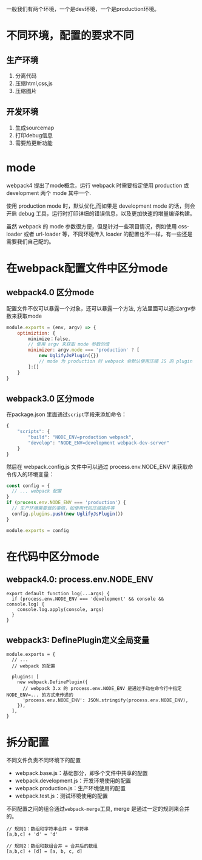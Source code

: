 一般我们有两个环境，一个是dev环境，一个是production环境。

# 不同环境，配置的要求不同

## 生产环境
1. 分离代码
2. 压缩html,css,js
3. 压缩图片

## 开发环境
1. 生成sourcemap
2. 打印debug信息
3. 需要热更新功能
>
# mode

webpack4 提出了mode概念，运行 webpack 时需要指定使用 production 或 development 两个 mode 其中一个.

使用 production mode 时，默认优化,而如果是 development mode 的话，则会开启 debug 工具，运行时打印详细的错误信息，以及更加快速的增量编译构建。

虽然 webpack 的 mode 参数很方便，但是针对一些项目情况，例如使用 css-loader 或者 url-loader 等，不同环境传入 loader 的配置也不一样，有一些还是需要我们自己配的。

# 在webpack配置文件中区分mode

## webpack4.0 区分mode
配置文件不仅可以暴露一个对象，还可以暴露一个方法, 方法里面可以通过argv参数来获取mode

```js
module.exports = (env, argv) => {
    optimiztion: {
        minimize：false,
        // 使用 argv 来获取 mode 参数的值
        minimizer: argv.mode === 'production' ? [
            new UglifyJsPlugin({})
            // mode 为 production 时 webpack 会默认使用压缩 JS 的 plugin
        ]:[]
    }
}
```
## webpack3.0 区分mode
在package.json 里面通过`script`字段来添加命令：
```js
{
    "scripts": {
        "build": "NODE_ENV=production webpack",
        "develop": "NODE_ENV=development webpack-dev-server"
    }
}
```
然后在 webpack.config.js 文件中可以通过 process.env.NODE_ENV 来获取命令传入的环境变量：

```js
const config = {
  // ... webpack 配置
}
if (process.env.NODE_ENV === 'production') {
  // 生产环境需要做的事情，如使用代码压缩插件等
  config.plugins.push(new UglifyJsPlugin())
}

module.exports = config
```


# 在代码中区分mode

## webpack4.0: process.env.NODE_ENV
```
export default function log(...args) {
  if (process.env.NODE_ENV === 'development' && console && console.log) {
    console.log.apply(console, args)
  }
}
```

## webpack3: DefinePlugin定义全局变量

```
module.exports = {
  // ...
  // webpack 的配置

  plugins: [
    new webpack.DefinePlugin({
      // webpack 3.x 的 process.env.NODE_ENV 是通过手动在命令行中指定 NODE_ENV=... 的方式来传递的
      'process.env.NODE_ENV': JSON.stringify(process.env.NODE_ENV),
    }),
  ],
}
```


# 拆分配置
不同文件负责不同环境下的配置
- webpack.base.js：基础部分，即多个文件中共享的配置
- webpack.development.js：开发环境使用的配置
- webpack.production.js：生产环境使用的配置
- webpack.test.js：测试环境使用的配置

不同配置之间的组合通过`webpack-merge`工具, merge 是通过一定的规则来合并的。

```
// 规则1：数组和字符串合并 = 字符串
[a,b,c] + 'd' = 'd'

// 规则2：数组和数组合并 = 合并后的数组
[a,b,c] + [d] = [a, b, c, d]
```
